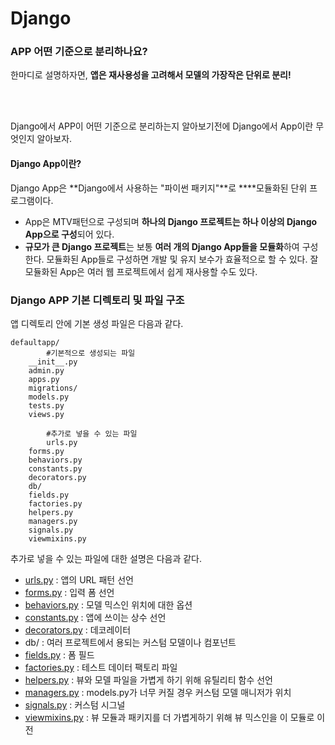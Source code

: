 # Django

### APP 어떤 기준으로 분리하나요? 

한마디로 설명하자면, **앱은 재사용성을 고려해서 모델의 가장작은 단위로 분리!**

<br/>
<br/>

Django에서 APP이 어떤 기준으로 분리하는지 알아보기전에 Django에서 App이란 무엇인지 알아보자.

#### Django App이란?

Django App은 **Django에서 사용하는 "파이썬 패키지"**로 ****모듈화된 단위 프로그램이다.

- App은 MTV패턴으로 구성되며  **하나의 Django 프로젝트는 하나 이상의 Django App으로 구성**되어 있다.
- **규모가 큰 Django 프로젝트**는 보통 **여러 개의 Django App들을 모듈화**하여 구성한다. 모듈화된 App들로 구성하면 개발 및 유지 보수가 효율적으로 할 수 있다. 잘 모듈화된 App은 여러 웹 프로젝트에서 쉽게 재사용할 수도 있다.

### Django APP **기본 디렉토리 및 파일 구조**

앱 디렉토리 안에 기본 생성 파일은 다음과 같다.

```
defaultapp/
		#기본적으로 생성되는 파일
    __init__.py
    admin.py
    apps.py
    migrations/
    models.py
    tests.py
    views.py

		#추가로 넣을 수 있는 파일
		urls.py
    forms.py
    behaviors.py
    constants.py
    decorators.py
    db/
    fields.py
    factories.py
    helpers.py
    managers.py
    signals.py
    viewmixins.py
```

추가로 넣을 수 있는 파일에 대한 설명은 다음과 같다.

- [urls.py](http://urls.py) : 앱의 URL 패턴 선언
- [forms.py](http://forms.py) : 입력 폼 선언
- [behaviors.py](http://behaviors.py) : 모델 믹스인 위치에 대한 옵션
- [constants.py](http://constants.py) : 앱에 쓰이는 상수 선언
- [decorators.py](http://decorators.py) : 데코레이터
- db/ : 여러 프로젝트에서 용되는 커스텀 모델이나 컴포넌트
- [fields.py](http://fields.py) : 폼 필드
- [factories.py](http://factories.py) : 테스트 데이터 팩토리 파일
- [helpers.py](http://helpers.py) : 뷰와 모델 파일을 가볍게 하기 위해 유틸리티 함수 선언
- [managers.py](http://managers.py) : models.py가 너무 커질 경우 커스텀 모델 매니저가 위치
- [signals.py](http://signals.py) : 커스텀 시그널
- [viewmixins.py](http://viewmixins.py) : 뷰 모듈과 패키지를 더 가볍게하기 위해 뷰 믹스인을 이 모듈로 이전